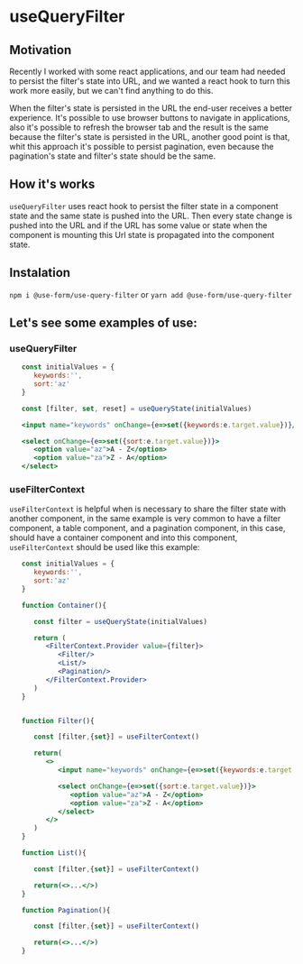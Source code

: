 
# useQueryFilter

## Motivation

Recently I worked with some react applications, and our team had needed to persist the filter's state into URL, and we wanted a react hook to turn this work more easily, but we can't find anything to do this.

When the filter's state is persisted in the URL the end-user receives a better experience. It's possible to use browser buttons to navigate in applications, also it's possible to refresh the browser tab and the result is the same because the filter's state is persisted in the URL, another good point is that, whit this approach it's possible to persist pagination, even because the pagination's state and filter's state should be the same.

## How it's works

`useQueryFilter` uses react hook to persist the filter state in a component state and the same state is pushed into the URL. Then every state change is pushed into the URL and if the URL has some value or state when the component is mounting this Url state is propagated into the component state.

## Instalation
`npm i @use-form/use-query-filter`
              or
`yarn add @use-form/use-query-filter`

## Let's see some examples of use:

### useQueryFilter


```jsx
   const initialValues = {
      keywords:'',
      sort:'az'
   }

   const [filter, set, reset] = useQueryState(initialValues)

   <input name="keywords" onChange={e=>set({keywords:e.target.value})}/>

   <select onChange={e=>set({sort:e.target.value})}>
      <option value="az">A - Z</option>
      <option value="za">Z - A</option>
   </select>
```

### useFilterContext

`useFilterContext` is helpful when is necessary to share the filter state with another component, in the same example is very common to have a filter component, a table component, and a pagination component, in this case, should have a container component and into this component, `useFilterContext` should be used like this example:


```jsx
   const initialValues = {
      keywords:'',
      sort:'az'
   }

   function Container(){

      const filter = useQueryState(initialValues)

      return (
         <FilterContext.Provider value={filter}>
            <Filter/>
            <List/>
            <Pagination/>
         </FilterContext.Provider>
      )
   }
```
```jsx

   function Filter(){

      const [filter,{set}] = useFilterContext()

      return(
         <>
            <input name="keywords" onChange={e=>set({keywords:e.target.value})}/>

            <select onChange={e=>set({sort:e.target.value})}>
               <option value="az">A - Z</option>
               <option value="za">Z - A</option>
            </select>
         </>
      )
   }
```
```jsx
   function List(){

      const [filter,{set}] = useFilterContext()

      return(<>...</>)
   }
```

```jsx
   function Pagination(){

      const [filter,{set}] = useFilterContext()

      return(<>...</>)
   }
```
